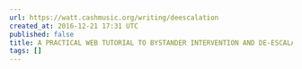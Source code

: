 ```yaml
---
url: https://watt.cashmusic.org/writing/deescalation
created_at: 2016-12-21 17:31 UTC
published: false
title: A PRACTICAL WEB TUTORIAL TO BYSTANDER INTERVENTION AND DE-ESCALATION TACTICS
tags: []
---
```



